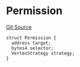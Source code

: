 # Permission

[Git Source](https://github.com/llama-community/vertex-v1/blob/28b1b0e095ba3c46d62387b2c29c8768bc213a6c/src/utils/Structs.sol)

```solidity
struct Permission {
  address target;
  bytes4 selector;
  VertexStrategy strategy;
}
```
